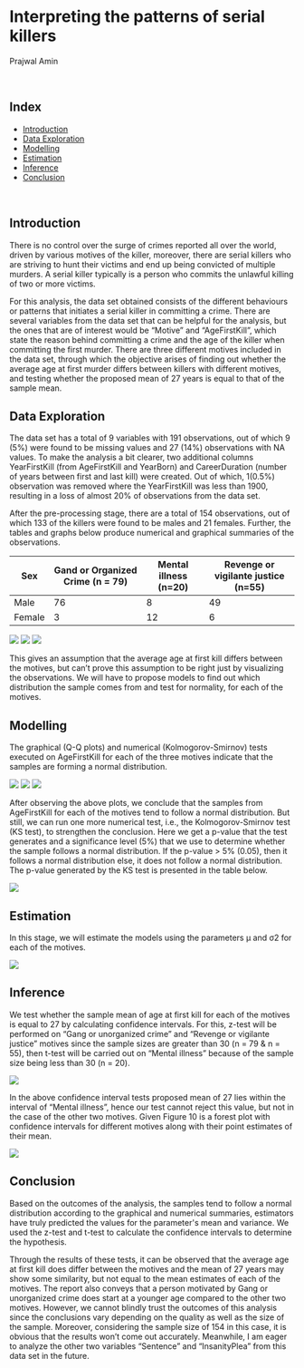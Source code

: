 Interpreting the patterns of serial killers
===============================================
Prajwal Amin

<br/>

Index
-----

- [Introduction](#introduction)
- [Data Exploration](#data-exploration)
- [Modelling](#modelling)
- [Estimation](#estimation)
- [Inference](#inference)
- [Conclusion](#conclusion)

<br/>


Introduction
------------

There is no control over the surge of crimes reported all over the world, driven by various motives of the killer, moreover, there are serial killers who are striving to hunt their victims and end up being convicted of multiple murders. A serial killer typically is a person who commits the unlawful killing of two or more victims.

For this analysis, the data set obtained consists of the different behaviours or patterns that initiates a serial killer in committing a crime. There are several variables from the data set that can be helpful for the analysis, but the ones that are of interest would be “Motive” and “AgeFirstKill”, which state the reason behind committing a crime and the age of the killer when committing the first murder. There are three different motives included in the data set, through which the objective arises of finding out whether the average age at first murder differs between killers with different motives, and testing whether the proposed mean of 27 years is equal to that of the sample mean.


Data Exploration
----------------

The data set has a total of 9 variables with 191 observations, out of which 9 (5%) were found to be missing values and 27 (14%) observations with NA values. To make the analysis a bit clearer, two additional columns YearFirstKill (from AgeFirstKill and YearBorn) and CareerDuration (number of years between first and last kill) were created. Out of which, 1(0.5%) observation was removed where the YearFirstKill was less than 1900, resulting in a loss of almost 20% of observations from the data set.

After the pre-processing stage, there are a total of 154 observations, out of which 133 of the killers were found to be males and 21 females. Further, the tables and graphs below produce numerical and graphical summaries of the observations.

| Sex | Gand or Organized Crime (n = 79) | Mental illness (n=20) | Revenge or vigilante justice (n=55) |
| --------- | --------- | --------- | --------- |
| Male   | 76    | 8    | 49    |
| Female    | 3    | 12    | 6    |


![](./img/table1.png)
![](./img/table2.png)
![](./img/fig1.png)

This gives an assumption that the average age at first kill differs between the motives, but can’t prove this assumption to be right just by visualizing the observations. We will have to propose models to find out which distribution the sample comes from and test for normality, for each of the motives.


Modelling
---------

The graphical (Q-Q plots) and numerical (Kolmogorov-Smirnov) tests executed on AgeFirstKill for each of the three motives indicate that the samples are forming a normal distribution.

![](./img/qq1.jpeg)
![](./img/qq2.jpeg)
![](./img/qq3.jpeg)

After observing the above plots, we conclude that the samples from AgeFirstKill for each of the motives tend to follow a normal distribution. But still, we can run one more numerical test, i.e., the Kolmogorov-Smirnov test (KS test), to strengthen the conclusion. Here we get a p-value that the test generates and a significance level (5%) that we use to determine whether the sample follows a normal distribution. If the p-value > 5% (0.05), then it follows a normal distribution else, it does not follow a normal distribution. The p-value generated by the KS test is presented in the table below.

![](./img/table1.png)


Estimation
----------

In this stage, we will estimate the models using the parameters μ and σ2 for each of the motives.

![](./img/es.png)


Inference 
---------

We test whether the sample mean of age at first kill for each of the motives is equal to 27 by calculating confidence intervals. For this, z-test will be performed on “Gang or unorganized crime” and “Revenge or vigilante justice” motives since the sample sizes are greater than 30 (n = 79 & n = 55), then t-test will be carried out on “Mental illness” because of the sample size being less than 30 (n = 20).

![](./img/inf.png)

In the above confidence interval tests proposed mean of 27 lies within the interval of “Mental illness”, hence our test cannot reject this value, but not in the case of the other two motives. Given Figure 10 is a forest plot with confidence intervals for different motives along with their point estimates of their mean.

![](./img/forest.png)


Conclusion
----------

Based on the outcomes of the analysis, the samples tend to follow a normal distribution according to the graphical and numerical summaries, estimators have truly predicted the values for the parameter's mean and variance. We used the z-test and t-test to calculate the confidence intervals to determine the hypothesis.

Through the results of these tests, it can be observed that the average age at first kill does differ between the motives and the mean of 27 years may show some similarity, but not equal to the mean estimates of each of the motives. The report also conveys that a person motivated by Gang or unorganized crime does start at a younger age compared to the other two motives. However, we cannot blindly trust the outcomes of this analysis since the conclusions vary depending on the quality as well as the size of the sample. Moreover, considering the sample size of 154 in this case, it is obvious that the results won’t come out accurately. Meanwhile, I am eager to analyze the other two variables “Sentence” and “InsanityPlea” from this data set in the future.
